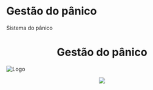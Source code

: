 # Gestão do pânico
Sistema do pânico
<h1 align="center"> Gestão do pânico </h1>

![Logo](https://github.com/GuilhermePereira2005/Gest-o-do-p-nico/assets/129389716/62d09a38-0a36-46fb-9cc0-f8c0bc4f6780)
<p align="center">
<p align="center">
<img loading="lazy" src="http://img.shields.io/static/v1?label=STATUS&message=EM%20DESENVOLVIMENTO&color=GREEN&style=for-the-badge"/>
</p>
